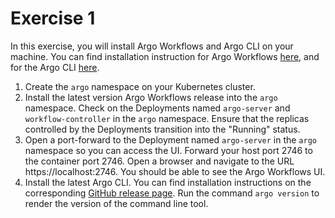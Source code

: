 # Exercise 1

In this exercise, you will install Argo Workflows and Argo CLI on your machine. You can find installation instruction for Argo Workflows [here](https://argo-workflows.readthedocs.io/en/latest/quick-start/#install-argo-workflows), and for the Argo CLI [here](https://argo-workflows.readthedocs.io/en/latest/quick-start/#install-the-argo-workflows-cli).

1. Create the `argo` namespace on your Kubernetes cluster.
2. Install the latest version Argo Workflows release into the `argo` namespace. Check on the Deployments named `argo-server` and `workflow-controller` in the `argo` namespace. Ensure that the replicas controlled by the Deployments transition into the "Running" status.
3. Open a port-forward to the Deployment named `argo-server` in the `argo` namespace so you can access the UI. Forward your host port 2746 to the container port 2746. Open a browser and navigate to the URL https://localhost:2746. You should be able to see the Argo Workflows UI.
4. Install the latest Argo CLI. You can find installation instructions on the corresponding [GitHub release page](https://github.com/argoproj/argo-workflows/releases/). Run the command `argo version` to render the version of the command line tool.